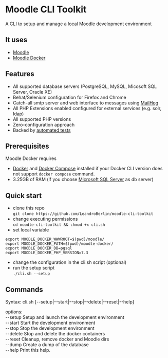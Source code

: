# Moodle CLI Toolkit

A CLI to setup and manage a local Moodle development environment

## It uses
- [Moodle](https://github.com/moodle/moodle)
- [Moodle Docker](https://github.com/moodlehq/moodle-docker)

## Features
* All supported database servers (PostgreSQL, MySQL, Micosoft SQL Server, Oracle XE)
* Behat/Selenium configuration for Firefox and Chrome
* Catch-all smtp server and web interface to messages using [MailHog](https://github.com/mailhog/MailHog/)
* All PHP Extensions enabled configured for external services (e.g. solr, ldap)
* All supported PHP versions
* Zero-configuration approach
* Backed by [automated tests](https://travis-ci.com/moodlehq/moodle-docker/branches)


## Prerequisites
Moodle Docker requires
* [Docker](https://docs.docker.com) and [Docker Compose](https://docs.docker.com/compose/cli-command/#installing-compose-v2) installed if your Docker CLI version does not support `docker compose` command.
* 3.25GB of RAM (if you choose [Microsoft SQL Server](https://docs.microsoft.com/en-us/sql/linux/sql-server-linux-setup#prerequisites) as db server)


## Quick start
- clone this repo  
`git clone https://github.com/LeandroBerlin/moodle-cli-toolkit`
- change executing permissions  
`cd moodle-cli-toolkit && chmod +x cli.sh`
- set local variable
```export MOODLE_DOCKER_WWWROOT=$(pwd)/moodle/
export MOODLE_DOCKER_WWWROOT=$(pwd)/moodle/
export MOODLE_DOCKER_PATH=$(pwd)/moodle-docker/
export MOODLE_DOCKER_DB=pgsql
export MOODLE_DOCKER_PHP_VERSION=7.3
```
- change the configuration in the cli.sh script (optional)
- run the setup script  
`./cli.sh --setup`


## Commands

Syntax: cli.sh [--setup|--start|--stop|--delete|--reset|--help]     

options:  
--setup    Setup and launch the development environment  
--start    Start the development environment  
--stop     Stop the development environment  
--delete   Stop and delete the docker containers  
--reset    Cleanup, remove docker and Moodle dirs  
--dump     Create a dump of the database  
--help     Print this help.
